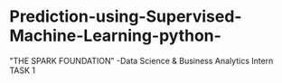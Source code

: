 # Prediction-using-Supervised-Machine-Learning-python-
"THE SPARK FOUNDATION" -Data Science &amp; Business Analytics Intern TASK 1
